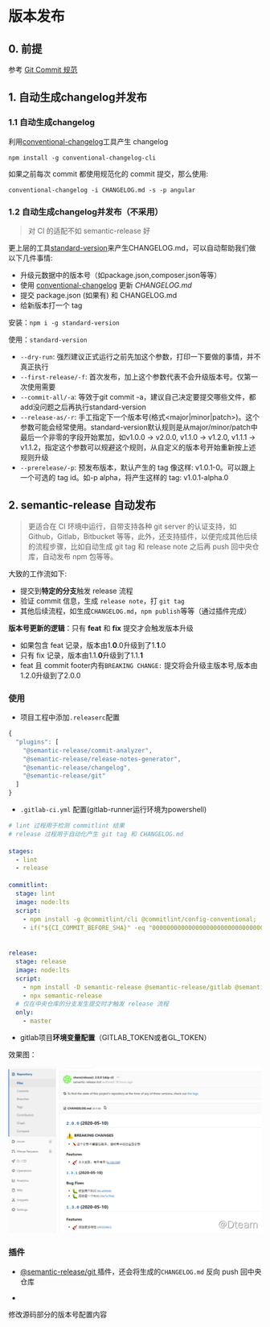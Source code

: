 # 版本发布

## 0. 前提

参考 [Git Commit 规范](./commit_format.md)



## 1.  自动生成changelog并发布

### 1.1 自动生成changelog

利用[conventional-changelog](https://github.com/conventional-changelog/conventional-changelog)工具产生 changelog

```
npm install -g conventional-changelog-cli
```

如果之前每次 commit 都使用规范化的 commit 提交，那么使用:

```
conventional-changelog -i CHANGELOG.md -s -p angular 
```

### 1.2 自动生成changelog并发布（不采用）

> 对 CI 的适配不如 semantic-release 好

更上层的工具[standard-version](https://github.com/conventional-changelog/standard-version)来产生CHANGELOG.md，可以自动帮助我们做以下几件事情:

- 升级元数据中的版本号（如package.json,composer.json等等）
- 使用 [conventional-changelog](https://github.com/conventional-changelog/conventional-changelog) 更新  *CHANGELOG.md*
- 提交 package.json (如果有) 和 CHANGELOG.md
- 给新版本打一个 tag


安装：`npm i -g standard-version`

使用：`standard-version`

- `--dry-run`: 强烈建议正式运行之前先加这个参数，打印一下要做的事情，并不真正执行
- `--first-release/-f`: 首次发布，加上这个参数代表不会升级版本号。仅第一次使用需要
- `--commit-all/-a`: 等效于git commit -a，建议自己决定要提交哪些文件，都add没问题之后再执行standard-version
- `--release-as/-r`: 手工指定下一个版本号(格式<major|minor|patch>)。这个参数可能会经常使用。standard-version默认规则是从major/minor/patch中最后一个非零的字段开始累加，如v1.0.0 -> v2.0.0, v1.1.0 -> v1.2.0, v1.1.1 -> v1.1.2，指定这个参数可以规避这个规则，从自定义的版本号开始重新按上述规则升级
- `--prerelease/-p`: 预发布版本，默认产生的 tag 像这样: v1.0.1-0。可以跟上一个可选的 tag id。如-p alpha，将产生这样的 tag: v1.0.1-alpha.0

## 2. semantic-release 自动发布

> 更适合在 CI 环境中运行，自带支持各种 git server 的认证支持，如 Github，Gitlab，Bitbucket 等等，此外，还支持插件，以便完成其他后续的流程步骤，比如自动生成 git tag 和 release note 之后再 push 回中央仓库，自动发布 npm 包等等。

大致的工作流如下:

- 提交到**特定的分支**触发 release 流程
- 验证 commit 信息，生成 `release note`，打 `git tag`
- 其他后续流程，如生成`CHANGELOG.md`，`npm publish`等等（通过插件完成）

**版本号更新的逻辑**：只有 **feat** 和 **fix** 提交才会触发版本升级

- 如果包含 feat 记录，版本由1.**0**.0升级到了1.**1**.0
- 只有 fix 记录，版本由1.1.**0**升级到了1.1.**1**
- feat 且 commit footer内有`BREAKING CHANGE:` 提交将会升级主版本号,版本由1.2.0升级到了2.0.0



### 使用

- 项目工程中添加`.releaserc`配置

```javascript
{
  "plugins": [
    "@semantic-release/commit-analyzer",
    "@semantic-release/release-notes-generator",
    "@semantic-release/changelog",
    "@semantic-release/git"
  ]
}
```

- `.gitlab-ci.yml` 配置(gitlab-runner运行环境为powershell)

```yaml
# lint 过程用于检测 commitlint 结果
# release 过程用于自动化产生 git tag 和 CHANGELOG.md

stages:
  - lint
  - release

commitlint:
  stage: lint
  image: node:lts
  script: 
    - npm install -g @commitlint/cli @commitlint/config-conventional;
    - if("${CI_COMMIT_BEFORE_SHA}" -eq "0000000000000000000000000000000000000000") { npx commitlint -x @commitlint/config-conventional -f HEAD^ }else{ npx commitlint -x @commitlint/config-conventional -f "${CI_COMMIT_BEFORE_SHA}"}


release:
  stage: release
  image: node:lts
  script:
    - npm install -D semantic-release @semantic-release/gitlab @semantic-release/changelog conventional-changelog-conventionalcommits @semantic-release/git
    - npx semantic-release
  # 仅在中央仓库的分支发生提交时才触发 release 流程
  only:
    - master
```

- gitlab项目**环境变量配置**（GITLAB_TOKEN或者GL_TOKEN）



效果图：

![CHANGELOG出现在中央仓库](pics/changelog.png)

### 插件

- [@semantic-release/git ](https://github.com/semantic-release/git) 插件，还会将生成的`CHANGELOG.md` 反向 push 回中央仓库

- 

修改源码部分的版本号配置内容